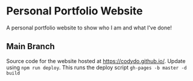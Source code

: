 # Personal Portfolio Website

A personal portfolio website to show who I am and what I've done!

## Main Branch

Source code for the website hosted at https://codydo.github.io/. Update using
`npm run deploy`. This runs the deploy script `gh-pages -b master -d build`
